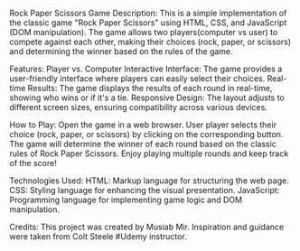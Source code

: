 Rock Paper Scissors Game
Description:
This is a simple implementation of the classic game "Rock Paper Scissors" using HTML, CSS, and JavaScript (DOM manipulation).
The game allows two players(computer vs user) to compete against each other, making their choices (rock, paper, or scissors) and determining the winner based on the rules of the game.

Features:
Player vs. Computer
Interactive Interface: The game provides a user-friendly interface where players can easily select their choices.
Real-time Results: The game displays the results of each round in real-time, showing who wins or if it's a tie.
Responsive Design: The layout adjusts to different screen sizes, ensuring compatibility across various devices.

How to Play:
Open the game in a web browser.
User player selects their choice (rock, paper, or scissors) by clicking on the corresponding button.
The game will determine the winner of each round based on the classic rules of Rock Paper Scissors.
Enjoy playing multiple rounds and keep track of the score!

Technologies Used:
HTML: Markup language for structuring the web page.
CSS: Styling language for enhancing the visual presentation.
JavaScript: Programming language for implementing game logic and DOM manipulation.

Credits:
This project was created by Musiab Mir.
Inspiration and guidance were taken from Colt Steele #Udemy instructor.
